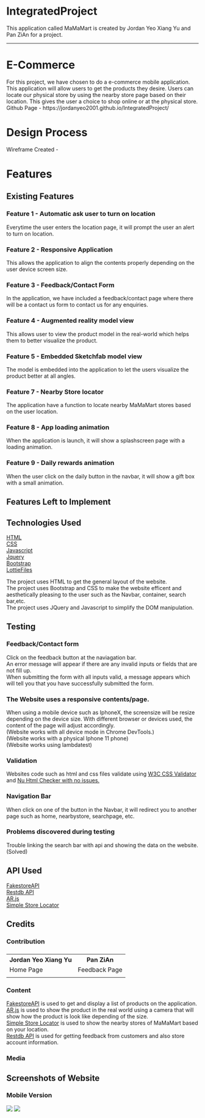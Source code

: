# IntegratedProject
This application called MaMaMart is created by Jordan Yeo Xiang Yu and Pan ZiAn for a project.
_____
<h1>E-Commerce</h1>
For this project, we have chosen to do a e-commerce mobile application. This application will allow users to get the products they desire. Users can locate our physical store by using the nearby store page based on their location. This gives the user a choice to shop online or at the physical store.
<br>
Github Page - https://jordanyeo2001.github.io/IntegratedProject/
<br>
<h1>Design Process</h1> 


Wireframe Created - 


<h1>Features</h1>
<h2>Existing Features</h2>

<h3>Feature 1 - Automatic ask user to turn on location</h3>
Everytime the user enters the location page, it will prompt the user an alert to turn on location.

<h3>Feature 2 - Responsive Application</h3>
This allows the application to align the contents properly depending on the user device screen size.

<h3>Feature 3 - Feedback/Contact Form</h3>
In the application, we have included a feedback/contact page where there will be a contact us form to contact us for any enquiries.

<h3>Feature 4 - Augmented reality model view </h3>
This allows user to view the product model in the real-world which helps them to better visualize the product.

<h3>Feature 5 - Embedded Sketchfab model view </h3>
The model is embedded into the application to let the users visualize the product better at all angles.

<h3>Feature 7 - Nearby Store locator</h3>
The application have a function to locate nearby MaMaMart stores based on the user location.

<h3>Feature 8 - App loading animation</h3>
When the application is launch, it will show a splashscreen page with a loading animation.

<h3>Feature 9 - Daily rewards animation</h3>
When the user click on the daily button in the navbar, it will show a gift box with a small animation.

<h2>Features Left to Implement</h2>



<h2>Technologies Used</h2>
<a href="https://html.com/">HTML</a>
<br>
<a href="https://www.w3.org/Style/CSS/">CSS</a>
<br>
<a href="https://www.javascript.com/">Javascript</a>
<br>
<a href="https://jquery.com/">Jquery</a>
<br>
<a href="https://getbootstrap.com/">Bootstrap</a>
<br>
<a href="https://lottiefiles.com/">LottieFiles</a>
<br>

The project uses HTML to get the general layout of the website.
<br>
The project uses Bootstrap and CSS to make the website efficent and aesthetically pleasing to the user such as the Navbar, container, search bar,etc.
<br>
The project uses JQuery and Javascript to simplify the DOM manipulation.



<h2>Testing</h2>

<h3>Feedback/Contact form</h3>
Click on the feedback button at the naviagation bar.
<br>
An error message will appear if there are any invalid inputs or fields that are not fill up.
<br>
When submitting the form with all inputs valid, a message appears which will tell you that you have successfully submitted the form.

<h3>The Website uses a responsive contents/page.</h3>
When using a mobile device such as IphoneX, the screensize will be resize depending on the device size.
With different browser or devices used, the content of the page will adjust accordingly.
<br>
(Website works with all device mode in Chrome DevTools.)
<br>
(Website works with a physical Iphone 11 phone)
<br>
(Website works using lambdatest)

<h3>Validation</h3>
Websites code such as html and css files validate using <a href="https://jigsaw.w3.org/css-validator/#validate_by_input">W3C CSS Validator</a> and <a href="https://validator.w3.org/nu/">Nu Html Checker with no issues.</a>
<br>
<h3>Navigation Bar</h3>
When click on one of the button in the Navbar, it will redirect you to another page such as home, nearbystore, searchpage, etc.
<br>

<h3>Problems discovered during testing</h3>    
Trouble linking the search bar with api and showing the data on the website.(Solved)

<h2>API Used</h2>
<a href="https://fakestoreapi.com/">FakestoreAPI</a>
<br>
<a href="https://restdb.io/">Restdb API</a>
<br>
<a href="https://ar-js-org.github.io/AR.js-Docs/">AR.js</a>
<br>
<a href="https://developers.google.com/codelabs/maps-platform/google-maps-simple-store-locator#0">Simple Store Locator</a>

<h2>Credits</h2>
<h3>Contribution<h3>
<table>
  <tr>
    <th>Jordan Yeo Xiang Yu</th>
    <th>Pan ZiAn</th>
  </tr>
  <tr>
    <td>Home Page</td>
    <td>Feedback Page</td>
  </tr>
  <tr>
    <td></td>
    <td></td>
  </tr>
</table>

<h3>Content</h3>
<a href="https://fakestoreapi.com/">FakestoreAPI</a> is used to get and display a list of products on the application.
<br>
<a href="https://ar-js-org.github.io/AR.js-Docs/">AR.js</a> is used to show the product in the real world using a camera that will show how the product is look like depending of the size.
<br>
<a href="https://developers.google.com/codelabs/maps-platform/google-maps-simple-store-locator#0">Simple Store Locator</a> is used to show the nearby stores of MaMaMart based on your location.
<br>
<a href="https://restdb.io/">Restdb API</a> is used for getting feedback from customers and also store account information.
<h3>Media</h3>


<h2>Screenshots of Website</h2>


<h3>Mobile Version</h3>
<img src="#">
<img src="#">
